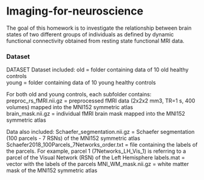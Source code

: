# Imaging-for-neuroscience

The goal of this homework is to investigate the relationship between brain states of two different groups of individuals as defined by dynamic functional connectivity obtained from resting state functional MRI data.

### Dataset

DATASET
Dataset included:
old = folder containing data of 10 old healthy controls  
young = folder containing data of 10 young healthy controls  


For both old and young controls, each subfolder contains:  
preproc_rs_fMRI.nii.gz = preprocessed fMRI data (2x2x2 mm3, TR=1 s, 400 volumes) mapped into the MNI152 symmetric atlas  
brain_mask.nii.gz = individual fMRI brain mask mapped into the MNI152 symmetric atlas


Data also included:
Schaefer_segmentation.nii.gz = Schaefer segmentation (100 parcels - 7 RSNs) of the MNI152 symmetric atlas
Schaefer2018_100Parcels_7Networks_order.txt = file containing the labels of the parcels. For example, parcel 1 (7Networks_LH_Vis_1) is referring to a
parcel of the Visual Network (RSN) of the Left Hemisphere labels.mat = vector with the labels of the parcels
MNI_WM_mask.nii.gz = white matter mask of the MNI152 symmetric atlas